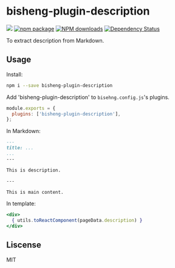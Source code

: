# bisheng-plugin-description

[![](https://img.shields.io/travis/benjycui/bisheng-plugin-description.svg?style=flat-square)](https://travis-ci.org/benjycui/bisheng-plugin-description)
[![npm package](https://img.shields.io/npm/v/bisheng-plugin-description.svg?style=flat-square)](https://www.npmjs.org/package/bisheng-plugin-description)
[![NPM downloads](http://img.shields.io/npm/dm/bisheng-plugin-description.svg?style=flat-square)](https://npmjs.org/package/bisheng-plugin-description)
[![Dependency Status](https://david-dm.org/benjycui/bisheng-plugin-description.svg?style=flat-square)](https://david-dm.org/benjycui/bisheng-plugin-description)

To extract description from Markdown.

## Usage

Install:

```bash
npm i --save bisheng-plugin-description
```

Add 'bisheng-plugin-description' to `bisehng.config.js`'s plugins.

```js
module.exports = {
  plugins: ['bisheng-plugin-description'],
};
```

In Markdown:

```markdown
---
title: ...
...
---

This is description.

---

This is main content.
```

In template:

```jsx
<div>
  { utils.toReactComponent(pageData.description) }
</div>
```

## Liscense

MIT
